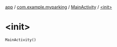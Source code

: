 [app](../../index.md) / [com.example.myparking](../index.md) / [MainActivity](index.md) / [&lt;init&gt;](./-init-.md)

# &lt;init&gt;

`MainActivity()`